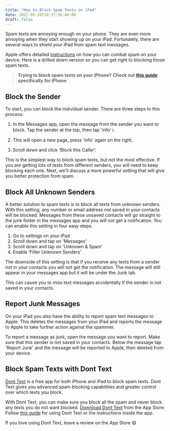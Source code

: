```yaml
---
title: "How to Block Spam Texts on iPad"
date: 2021-05-28T18:37:16-04:00
draft: false
---
```

Spam texts are annoying enough on your phone. They are even more annoying when they start showing up on your iPad. Fortunately, there are several ways to shield your iPad from spam text messages.

Apple offers detailed [instructions](https://support.apple.com/guide/ipad/block-filter-and-report-messages-ipad80626130/ipados) on how you can combat spam on your device. Here is a drilled down version so you can get right to blocking those spam texts.

> **Trying to block spam texts on your iPhone?**
> **Check out [this guide](/blog/how-to-block-spam-texts-on-iphone) specifically for iPhone**

## Block the Sender

To start, you can block the individual sender. There are three steps to this process:

1. In the Messages app, open the message from the sender you want to block. Tap the sender at the top, then tap 'info' :information_source:.

2. This will open a new page, press 'info' again on the right.

3. Scroll down and click 'Block this Caller'.

This is the simplest way to block spam texts, but not the most effective. If you are getting lots of texts from different senders, you will need to keep blocking each one. Next, we'll discuss a more powerful setting that will give you better protection from spam.

## Block All Unknown Senders

A better solution to spam texts is to block all texts from unknown senders. With this setting, any number or email address not saved in your contacts will be blocked. Messages from these unsaved contacts will go straight to the junk folder in the messages app and you will not get a notification. You can enable this setting in four easy steps.

1. Go to settings on your iPad
2. Scroll down and tap on 'Messages'
3. Scroll down and tap on 'Unknown & Spam'
4. Enable 'Filter Unknown Senders'

The downside of this setting is that if you receive any texts from a sender not in your contacts you will not get the notification. The message will still appear in your messages app but it will be under the Junk tab.

This can cause you to miss text messages accidentally if the sender is not saved in your contacts.

## Report Junk Messages

On your iPad you also have the ability to report spam text messages to Apple. This deletes the messages from your iPad and reports the message to Apple to take further action against the spammer.

To report a message as junk, open the message you want to report. Make sure that this sender is not saved in your contacts. Below the message tap 'Report Junk' and the message will be reported to Apple, then deleted from your device.

## Block Spam Texts with Dont Text

[Dont Text](https://apps.apple.com/us/app/dont-text/id1540836811) is a free app for both iPhone and iPad to block spam texts. Dont Text gives you advanced spam blocking capabilities and greater control over which texts you block. 

With Dont Text, you can make sure you block all the spam and never block any texts you do not want blocked. [Download Dont Text](https://apps.apple.com/us/app/dont-text/id1540836811) from the App Store. Follow [this guide](/blog/block-spam-texts) for using Dont Text or the instructions inside the app. 

If you love using Dont Text, leave a review on the App Store :smile: